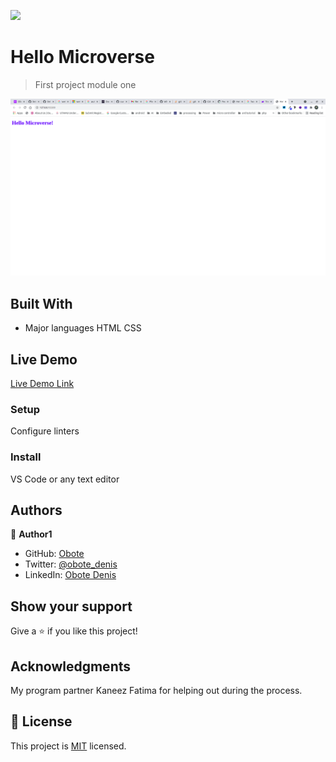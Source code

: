 ![](https://img.shields.io/badge/Microverse-blueviolet)

# Hello Microverse

> First project module one

![screenshot](./app.png)

## Built With

- Major languages
HTML
CSS

## Live Demo

[Live Demo Link](https://obote.github.io/Hello-Microverse/)

### Setup
Configure linters 
### Install
VS Code or any text editor


## Authors

👤 **Author1**

- GitHub: [Obote](https://github.com/Obote)
- Twitter: [@obote_denis](https://twitter.com/Obote_denis)
- LinkedIn: [Obote Denis](https://www.linkedin.com/in/obote-denis-9859a2a3/)


## Show your support

Give a ⭐️ if you like this project!

## Acknowledgments

My program partner Kaneez Fatima for helping out during the process.

## 📝 License

This project is [MIT](./MIT.md) licensed.
